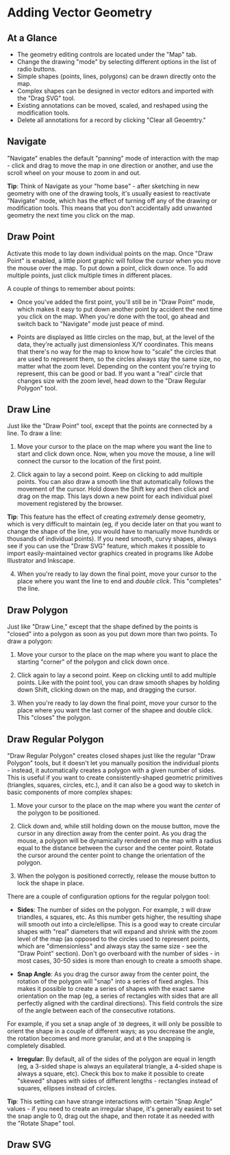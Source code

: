 # Adding Vector Geometry

## At a Glance

  - The geometry editing controls are located under the "Map" tab.
  - Change the drawing "mode" by selecting different options in the list of radio buttons.
  - Simple shapes (points, lines, polygons) can be drawn directly onto the map.
  - Complex shapes can be designed in vector editors and imported with the "Drag SVG" tool.
  - Existing annotations can be moved, scaled, and reshaped using the modification tools.
  - Delete all annotations for a record by clicking "Clear all Geoemtry."

## Navigate

"Navigate" enables the default "panning" mode of interaction with the map - click and drag to move the map in one direction or another, and use the scroll wheel on your mouse to zoom in and out.

**Tip**: Think of Navigate as your "home base" - after sketching in new geometry with one of the drawing tools, it's usually easiest to reactivate "Navigate" mode, which has the effect of turning off any of the drawing or modification tools. This means that you don't accidentally add unwanted geometry the next time you click on the map.

## Draw Point

Activate this mode to lay down individual points on the map. Once "Draw Point" is enabled, a little piont graphic will follow the cursor when you move the mouse over the map. To put down a point, click down once. To add multiple points, just click multiple times in different places.

A couple of things to remember about points:

  - Once you've added the first point, you'll still be in "Draw Point" mode, which makes it easy to put down another point by accident the next time you click on the map. When you're done with the tool, go ahead and switch back to "Navigate" mode just peace of mind.

  - Points are displayed as little circles on the map, but, at the level of the data, they're actually just dimensionless X/Y coordinates. This means that there's no way for the map to know how to "scale" the circles that are used to represent them, so the circles always stay the same size, no matter what the zoom level. Depending on the content you're trying to represent, this can be good or bad. If you want a "real" circle that changes size with the zoom level, head down to the "Draw Regular Polygon" tool.

## Draw Line

Just like the "Draw Point" tool, except that the points are connected by a line. To draw a line:

  1. Move your cursor to the place on the map where you want the line to start and click down once. Now, when you move the mouse, a line will connect the cursor to the location of the first point.

  2. Click again to lay a second point. Keep on clicking to add multiple points. You can also draw a smooth line that automatically follows the movement of the cursor. Hold down the Shift key and then click and drag on the map. This lays down a new point for each individual pixel movement registered by the browser.

  **Tip**: This feature has the effect of creating _extremely_ dense geometry, which is very difficult to maintain (eg, if you decide later on that you want to change the shape of the line, you would have to manually move hundrds or thousands of individual points). If you need smooth, curvy shapes, always see if you can use the "Draw SVG" feature, which makes it possible to import easily-maintained vector graphics created in programs like Adobe Illustrator and Inkscape.

  4. When you're ready to lay down the final point, move your cursor to the place where you want the line to end and _double click_. This "completes" the line.

## Draw Polygon

Just like "Draw Line," except that the shape defined by the points is "closed" into a polygon as soon as you put down more than two points. To draw a polygon:

  1. Move your cursor to the place on the map where you want to place the starting "corner" of the polygon and click down once.

  2. Click again to lay a second point. Keep on clicking until to add multiple points. Like with the point tool, you can draw smooth shapes by holding down Shift, clicking down on the map, and dragging the cursor.

  4. When you're ready to lay down the final point, move your cursor to the place where you want the last corner of the shapee and double click. This "closes" the polygon.

## Draw Regular Polygon

"Draw Regular Polygon" creates closed shapes just like the regular "Draw Polygon" tools, but it doesn't let you manually position the individual pionts - instead, it automatically creates a polygon with a given number of sides. This is useful if you want to create consistently-shaped geometric primitives (triangles, squares, circles, etc.), and it can also be a good way to sketch in basic components of more complex shapes:

  1. Move your cursor to the place on the map where you want the _center_ of the polygon to be positioned.

  2. Click down and, while still holding down on the mouse button, move the cursor in any direction away from the center point. As you drag the mouse, a polygon will be dynamically rendered on the map with a radius equal to the distance between the cursor and the center point. Rotate the cursor around the center point to change the orientation of the polygon.

  3. When the polygon is positioned correctly, release the mouse button to lock the shape in place.

There are a couple of configuration options for the regular polygon tool:

  - **Sides**: The number of sides on the polygon. For example, `3` will draw triandles, `4` squares, etc. As this number gets higher, the resulting shape will smooth out into a circle/ellipse. This is a good way to create circular shapes with "real" diameters that will expand and shrink with the zoom level of the map (as opposed to the circles used to represent points, which are "dimensionless" and always stay the same size - see the "Draw Point" section). Don't go overboard with the number of sides - in most cases, 30-50 sides is more than enough to create a smooth shape.

  - **Snap Angle**: As you drag the cursor away from the center point, the rotation of the polygon will "snap" into a series of fixed angles. This makes it possible to create a series of shapes with the exact same orientation on the map (eg, a series of rectangles with sides that are all perfectly aligned with the cardinal directions). This field controls the size of the angle between each of the consecutive rotations.

  For example, if you set a snap angle of `30` degrees, it will only be possible to orient the shape in a couple of different ways; as you decrease the angle, the rotation becomes and more granular, and at `0` the snapping is completely disabled.

  - **Irregular**: By default, all of the sides of the polygon are equal in length (eg, a 3-sided shape is always an equilateral triangle, a 4-sided shape is always a square, etc). Check this box to make it possible to create "skewed" shapes with sides of different lengths - rectangles instead of squares, ellipses instead of circles.

  **Tip**: This setting can have strange interactions with certain "Snap Angle" values - if you need to create an irregular shape, it's generally easiest to set the snap angle to 0, drag out the shape, and then rotate it as needed with the "Rotate Shape" tool.

## Draw SVG
